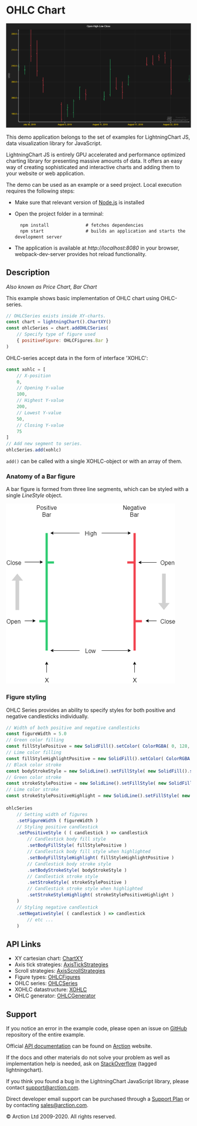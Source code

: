 # OHLC Chart

![OHLC Chart](ohlc.png)

This demo application belongs to the set of examples for LightningChart JS, data visualization library for JavaScript.

LightningChart JS is entirely GPU accelerated and performance optimized charting library for presenting massive amounts of data. It offers an easy way of creating sophisticated and interactive charts and adding them to your website or web application.

The demo can be used as an example or a seed project. Local execution requires the following steps:

- Make sure that relevant version of [Node.js](https://nodejs.org/en/download/) is installed
- Open the project folder in a terminal:

        npm install              # fetches dependencies
        npm start                # builds an application and starts the development server

- The application is available at *http://localhost:8080* in your browser, webpack-dev-server provides hot reload functionality.


## Description

*Also known as Price Chart, Bar Chart*

This example shows basic implementation of OHLC chart using OHLC-series.

```javascript
// OHLCSeries exists inside XY-charts.
const chart = lightningChart().ChartXY()
const ohlcSeries = chart.addOHLCSeries(
    // Specify type of figure used
    { positiveFigure: OHLCFigures.Bar }
)
```

OHLC-series accept data in the form of interface 'XOHLC':

```javascript
const xohlc = [
    // X-position
    0,
    // Opening Y-value
    100,
    // Highest Y-value
    200,
    // Lowest Y-value
    50,
    // Closing Y-value
    75
]
// Add new segment to series.
ohlcSeries.add(xohlc)
```

`add()` can be called with a single XOHLC-object or with an array of them.

### Anatomy of a Bar figure

A bar figure is formed from three line segments, which can be styled with a single *LineStyle* object.

[//]: # "IMPORTANT: The assets will not show before README.md is built - relative path is different!"

![](./assets/bar.png)

### Figure styling

OHLC Series provides an ability to specify styles for both positive and negative candlesticks individually. 

```javascript
// Width of both positive and negative candlesticks
const figureWidth = 5.0
// Green color filling
const fillStylePositive = new SolidFill().setColor( ColorRGBA( 0, 128, 0 ) )
// Lime color filling
const fillStyleHighlightPositive = new SolidFill().setColor( ColorRGBA (0, 255, 0) )
// Black color stroke
const bodyStrokeStyle = new SolidLine().setFillStyle( new SolidFill().setColor( ColorRGBA( 0, 0, 0 ) ) ).setThickness( 1.0 )
// Green color stroke
const strokeStylePositive = new SolidLine().setFillStyle( new SolidFill().setColor( ColorRGBA( 0, 128, 0 ) ) )
// Lime color stroke
const strokeStylePositiveHighlight = new SolidLine().setFillStyle( new SolidFill().setColor( ColorRGBA( 0, 240, 0 ) ) )

ohlcSeries
	// Setting width of figures
	.setFigureWidth ( figureWidth )
	// Styling positive candlestick
	.setPositiveStyle ( ( candlestick ) => candlestick
        // Candlestick body fill style
		.setBodyFillStyle( fillStylePositive )
		// Candlestick body fill style when highlighted
        .setBodyFillStyleHighlight( fillStyleHighlightPositive )
		// Candlestick body stroke style
        .setBodyStrokeStyle( bodyStrokeStyle )
        // Candlestick stroke style
		.setStrokeStyle( strokeStylePositive )
		// Candlestick stroke style when highlighted
        .setStrokeStyleHighlight( strokeStylePositiveHighlight )
    )
	// Styling negative candlestick
	.setNegativeStyle( ( candlestick ) => candlestick
        // etc ...
    )
```


## API Links

* XY cartesian chart: [ChartXY]
* Axis tick strategies: [AxisTickStrategies]
* Scroll strategies: [AxisScrollStrategies]
* Figure types: [OHLCFigures]
* OHLC series: [OHLCSeries]
* XOHLC datastructure: [XOHLC]
* OHLC generator: [OHLCGenerator]


## Support

If you notice an error in the example code, please open an issue on [GitHub][0] repository of the entire example.

Official [API documentation][1] can be found on [Arction][2] website.

If the docs and other materials do not solve your problem as well as implementation help is needed, ask on [StackOverflow][3] (tagged lightningchart).

If you think you found a bug in the LightningChart JavaScript library, please contact support@arction.com.

Direct developer email support can be purchased through a [Support Plan][4] or by contacting sales@arction.com.

[0]: https://github.com/Arction/
[1]: https://www.arction.com/lightningchart-js-api-documentation/
[2]: https://www.arction.com
[3]: https://stackoverflow.com/questions/tagged/lightningchart
[4]: https://www.arction.com/support-services/

© Arction Ltd 2009-2020. All rights reserved.


[ChartXY]: https://www.arction.com/lightningchart-js-api-documentation/v1.2.0/classes/chartxy.html
[AxisTickStrategies]: https://www.arction.com/lightningchart-js-api-documentation/v1.2.0/globals.html#axistickstrategies
[AxisScrollStrategies]: https://www.arction.com/lightningchart-js-api-documentation/v1.2.0/globals.html#axisscrollstrategies
[OHLCFigures]: https://www.arction.com/lightningchart-js-api-documentation/v1.2.0/globals.html#ohlcfigures
[OHLCSeries]: https://www.arction.com/lightningchart-js-api-documentation/v1.2.0/classes/chartxy.html#addohlcseries
[XOHLC]: https://www.arction.com/lightningchart-js-api-documentation/v1.2.0/globals.html#xohlc
[OHLCGenerator]: https://arction.github.io/xydata/classes/ohlcgenerator.html

